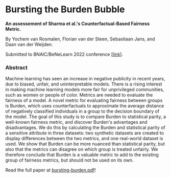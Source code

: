 # Bursting the Burden Bubble

**An assessement of Sharma et al.'s Counterfactual-Based Fairness Metric.**

By Yochem van Rosmalen, Florian van der Steen, Sebastiaan Jans, and Daan van
der Weijden.

Submitted to BNAIC/BeNeLearn 2022 conference
[[link](https://bnaic2022.uantwerpen.be/)].

### Abstract

Machine learning has seen an increase in negative publicity in recent years,
due to biased, unfair, and uninterpretable models. There is a rising interest
in making machine learning models more fair for unprivileged communities, such
as women or people of color. Metrics are needed to evaluate the fairness of a
model. A novel metric for evaluating fairness between groups is Burden, which
uses counterfactuals to approximate the average distance of negatively
classified individuals in a group to the decision boundary of the model. The
goal of this study is to compare Burden to statistical parity, a well-known
fairness metric, and discover Burden's advantages and disadvantages. We do this
by calculating the Burden and statistical parity of a sensitive attribute in
three datasets: two synthetic datasets are created to display differences
between the two metrics, and one real-world dataset is used. We show that
Burden can be more nuanced than statistical parity, but also that the metrics
can disagree on which group is treated unfairly. We therefore conclude that
Burden is a valuable metric to add to the existing group of fairness metrics,
but should not be used on its own.

Read the full paper at [bursting-burden.pdf](bursting-burden.pdf)!
